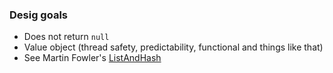 ### Desig goals

* Does not return `null`
* Value object (thread safety, predictability, functional and things like that)
* See Martin Fowler's [ListAndHash](http://martinfowler.com/bliki/ListAndHash.html)
